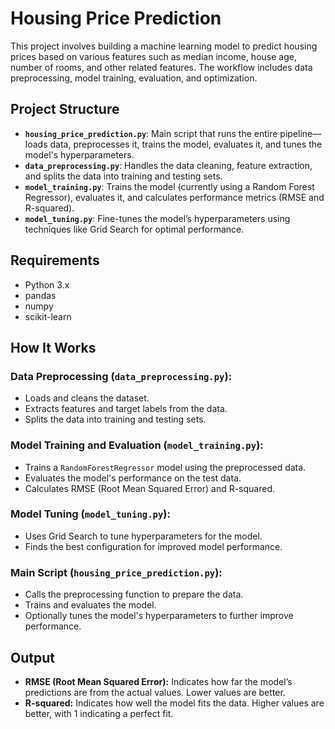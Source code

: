 # Housing Price Prediction

This project involves building a machine learning model to predict housing prices based on various features such as median income, house age, number of rooms, and other related features. The workflow includes data preprocessing, model training, evaluation, and optimization.

## Project Structure

- **`housing_price_prediction.py`**: Main script that runs the entire pipeline—loads data, preprocesses it, trains the model, evaluates it, and tunes the model's hyperparameters.
- **`data_preprocessing.py`**: Handles the data cleaning, feature extraction, and splits the data into training and testing sets.
- **`model_training.py`**: Trains the model (currently using a Random Forest Regressor), evaluates it, and calculates performance metrics (RMSE and R-squared).
- **`model_tuning.py`**: Fine-tunes the model’s hyperparameters using techniques like Grid Search for optimal performance.

## Requirements

- Python 3.x
- pandas
- numpy
- scikit-learn

## How It Works

### Data Preprocessing (`data_preprocessing.py`):
- Loads and cleans the dataset.
- Extracts features and target labels from the data.
- Splits the data into training and testing sets.

### Model Training and Evaluation (`model_training.py`):
- Trains a `RandomForestRegressor` model using the preprocessed data.
- Evaluates the model's performance on the test data.
- Calculates RMSE (Root Mean Squared Error) and R-squared.

### Model Tuning (`model_tuning.py`):
- Uses Grid Search to tune hyperparameters for the model.
- Finds the best configuration for improved model performance.

### Main Script (`housing_price_prediction.py`):
- Calls the preprocessing function to prepare the data.
- Trains and evaluates the model.
- Optionally tunes the model's hyperparameters to further improve performance.

## Output

- **RMSE (Root Mean Squared Error):** Indicates how far the model’s predictions are from the actual values. Lower values are better.
- **R-squared:** Indicates how well the model fits the data. Higher values are better, with 1 indicating a perfect fit.
